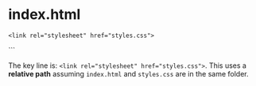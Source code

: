 # index.html<!DOCTYPE html>
<html lang="en">
<head>
    <meta charset="UTF-8">
    <meta name="viewport" content="width=device-width, initial-scale=1.0">
    <title>CSS Advanced Project</title>
    
    <link rel="stylesheet" href="styles.css"> 
    
</head>
<body>
    ```

The key line is: `<link rel="stylesheet" href="styles.css">`. This uses a **relative path** assuming `index.html` and `styles.css` are in the same folder.
